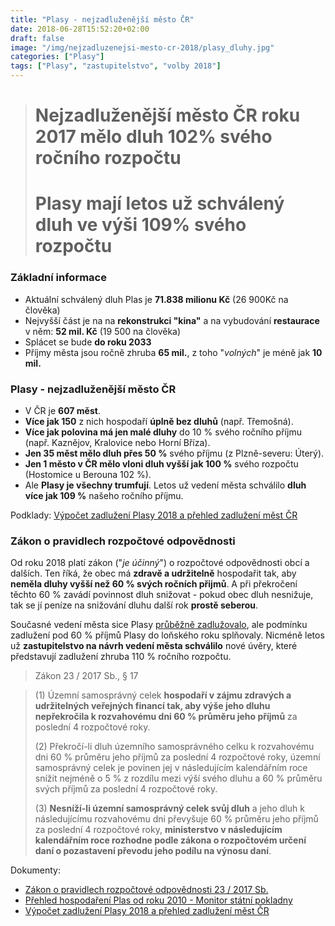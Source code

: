 ```yaml
---
title: "Plasy - nejzadluženější město ČR"
date: 2018-06-28T15:52:20+02:00
draft: false
image: "/img/nejzadluzenejsi-mesto-cr-2018/plasy_dluhy.jpg"
categories: ["Plasy"]
tags: ["Plasy", "zastupitelstvo", "volby 2018"]
---
```


># Nejzadluženější město ČR roku 2017 mělo dluh 102% svého ročního rozpočtu
># Plasy mají letos už schválený dluh ve výši 109% svého rozpočtu

<div class="alert alert-info">
<h3><i class="fa fa-info-circle"></i> Základní informace</h3>
<ul>
<li>Aktuální schválený dluh Plas je <strong>71.838 milionu Kč</strong> (26&nbsp;900Kč na člověka)
<li>Nejvyšší část je na na <strong>rekonstrukci "kina"</strong> a na vybudování <strong>restaurace</strong> v něm: <strong>52 mil. Kč</strong> (19&nbsp;500 na člověka)
<li>Splácet se bude <strong>do roku 2033</strong>
<li>Příjmy města jsou ročně zhruba <strong>65 mil.</strong>, z toho "<em>volných</em>" je méně jak <strong>10 mil.</strong>
</ul>
</div>

### Plasy - nejzadluženější město ČR
- V ČR je **607 měst**.
- **Více jak 150** z nich hospodaří **úplně bez dluhů** (např. Třemošná).
- **Více jak polovina má jen malé dluhy** do 10 % svého ročního příjmu (např. Kaznějov, Kralovice nebo Horní Bříza).
- **Jen 35 měst mělo dluh přes 50 %** svého příjmu (z Plzně-severu: Úterý).
- **Jen 1 město v ČR mělo vloni dluh vyšší jak 100 %** svého rozpočtu (Hostomice u Berouna 102 %).
- Ale **Plasy je všechny trumfují**. Letos už vedení města schválilo **dluh více jak 109&nbsp;%** našeho ročního příjmu.

<i class="fa fa-list-ol"></i> Podklady: [Výpočet zadlužení Plasy 2018 a přehled zadlužení měst ČR](https://docs.google.com/spreadsheets/d/1zA9ZXwcf-sV11XfWUfPqyHObY3y4wPP-MTrG4YJJlAI/edit#gid=0)


### Zákon o pravidlech rozpočtové odpovědnosti
Od roku 2018 platí zákon ("_je účinný_") o rozpočtové odpovědnosti obcí a dalších. Ten říká, že obec má **zdravě a udržitelně** hospodařit tak, aby **neměla dluhy vyšší než 60 % svých ročních přijmů**. A při překročení těchto 60 % zavádí povinnost dluh snižovat - pokud obec dluh nesnižuje, tak se jí peníze na snižování dluhu další rok **prostě seberou**.

Současné vedení města sice Plasy [průběžně zadlužovalo](http://monitor.statnipokladna.cz/2017/obce/detail/00258245#prehled), ale podmínku zadlužení pod 60 % příjmů Plasy do loňského roku splňovaly. Nicméně letos už **zastupitelstvo na návrh vedení města schválilo** nové úvěry, které představují zadlužení zhruba 110&nbsp;% ročního rozpočtu.

> Zákon 23 / 2017 Sb.,  § 17

> (1) Územní samosprávný celek **hospodaří v zájmu zdravých a udržitelných veřejných financí tak, aby výše jeho dluhu nepřekročila k rozvahovému dni 60 % průměru jeho příjmů** za poslední 4 rozpočtové roky.
>
> (2) Překročí-li dluh územního samosprávného celku k rozvahovému dni 60 % průměru jeho příjmů za poslední 4 rozpočtové roky, územní samosprávný celek je povinen jej v následujícím kalendářním roce snížit nejméně o 5 % z rozdílu mezi výší svého dluhu a 60 % průměru svých příjmů za poslední 4 rozpočtové roky.
>
> (3) **Nesníží-li územní samosprávný celek svůj dluh** a jeho dluh k následujícímu rozvahovému dni převyšuje 60 % průměru jeho příjmů za poslední 4 rozpočtové roky, **ministerstvo v následujícím kalendářním roce rozhodne podle zákona o rozpočtovém určení daní o pozastavení převodu jeho podílu na výnosu daní**.

<i class="fa fa-file-o"></i> Dokumenty:

- [Zákon o pravidlech rozpočtové odpovědnosti 23 / 2017 Sb.](https://www.zakonyprolidi.cz/cs/2017-23#p17)
- [Přehled hospodaření Plas od roku 2010 - Monitor státní pokladny](http://monitor.statnipokladna.cz/2017/obce/detail/00258245#prehled)
- [Výpočet zadlužení Plasy 2018 a přehled zadlužení měst ČR](https://docs.google.com/spreadsheets/d/1zA9ZXwcf-sV11XfWUfPqyHObY3y4wPP-MTrG4YJJlAI/edit#gid=0)
